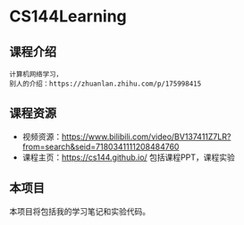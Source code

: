 # CS144Learning

## 课程介绍
    计算机网络学习，
    别人的介绍：https://zhuanlan.zhihu.com/p/175998415
## 课程资源
 
 - 视频资源：https://www.bilibili.com/video/BV137411Z7LR?from=search&seid=7180341111208484760
 - 课程主页：https://cs144.github.io/
 包括课程PPT，课程实验

## 本项目
  本项目将包括我的学习笔记和实验代码。
